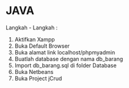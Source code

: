 # JAVA
Langkah - Langkah : 
1. Aktifkan Xampp 
2. Buka Default Browser 
3. Buka alamat link localhost/phpmyadmin
4. Buatlah database dengan nama db_barang 
5. Import db_barang.sql di folder Database 
6. Buka Netbeans
7. Buka Project jCrud
